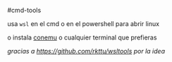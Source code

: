 #cmd-tools

usa ``wsl`` en el cmd o en el powershell para abrir linux

o instala [conemu](https://github.com/Maximus5/ConEmu/releases/latest/) o cualquier terminal que prefieras





_gracias a https://github.com/rkttu/wsltools por la idea_
